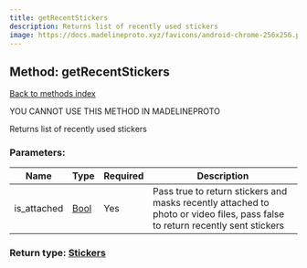 ```yaml
---
title: getRecentStickers
description: Returns list of recently used stickers
image: https://docs.madelineproto.xyz/favicons/android-chrome-256x256.png
---
```

## Method: getRecentStickers  
[Back to methods index](index.md)


YOU CANNOT USE THIS METHOD IN MADELINEPROTO


Returns list of recently used stickers

### Parameters:

| Name     |    Type       | Required | Description |
|----------|---------------|----------|-------------|
|is\_attached|[Bool](../types/Bool.md) | Yes|Pass true to return stickers and masks recently attached to photo or video files, pass false to return recently sent stickers|


### Return type: [Stickers](../types/Stickers.md)

